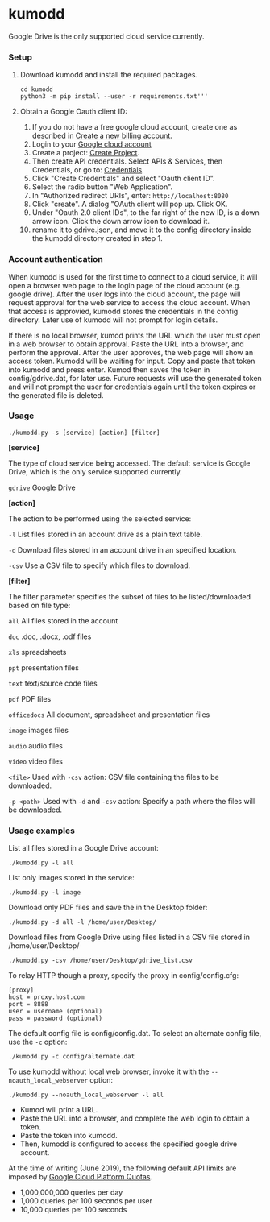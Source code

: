 # kumodd

Google Drive is the only supported cloud service currently.

### Setup

1. Download kumodd and install the required packages.
    ```git clone https://github.com/rich-murphey/kumodd.git
    cd kumodd
    python3 -m pip install --user -r requirements.txt'''
    ```

1. Obtain a Google Oauth client ID:
    1. If you do not have a free google cloud account, create one as described in [Create a new billing account](
https://cloud.google.com/billing/docs/how-to/manage-billing-account#create_a_new_billing_account).  
    1. Login to your [Google cloud account](https://console.cloud.google.com)
    1. Create a project: [Create Project](https://console.cloud.google.com/projectcreate).
    1. Then create API credentials. Select APIs & Services, then Credentials, or go to: [Credentials](https://console.cloud.google.com/apis/credentials).
    1. Click "Create Credentials" and select "Oauth client ID".
    1. Select the radio button "Web Application".
    1. In "Authorized redirect URIs", enter: `http://localhost:8080`
    1. Click "create".  A dialog "OAuth client will pop up.  Click OK.
    1.  Under "Oauth 2.0 client IDs", to the far right of the new ID, is a down arrow icon. Click the down arrow icon to download it.
    1. rename it to gdrive.json, and move it to the config directory inside the kumodd directory created in step 1.

### Account authentication

When kumodd is used for the first time to connect to a cloud service, it will open a browser web page to the login page of the cloud account (e.g. google drive).  After the user logs into the cloud account, the page will request approval for the web service to access the cloud account.  When that access is approvied, kumodd stores the credentials in the config directory.  Later use of kumodd will not prompt for login details.

If there is no local browser, kumod prints the URL which the user must open in a web browser to obtain approval. Paste the URL into a browser, and perform the approval.  After the user approves, the web page will show an access token.    Kumodd will  be waiting for input. Copy and paste that token into kumodd and press enter. Kumod then saves the token in config/gdrive.dat, for later  use. Future requests will use the generated token and will not prompt the user for credentials again until the token expires or the generated file is deleted.


### Usage

`./kumodd.py -s [service] [action] [filter]`

**[service]**

The type of cloud service being accessed.  The default service is Google Drive, which is the only service supported currently.

`gdrive` Google Drive

**[action]**

The action to be performed using the selected service:

`-l` List files stored in an account drive as a plain text table.

`-d` Download files stored in an account drive in an specified location. 

`-csv` Use a CSV file to specify which files to download.

**[filter]**

The filter parameter specifies the subset of files to be listed/downloaded based on file type: 

`all` All files stored in the account

`doc` .doc, .docx, .odf files

`xls` spreadsheets

`ppt` presentation files

`text` text/source code files

`pdf` PDF files

`officedocs` All document, spreadsheet and presentation files

`image` images files

`audio` audio files

`video` video files

`<file>` Used with `-csv` action: CSV file containing the files to be downloaded.

`-p <path>` Used with `-d` and `-csv` action: Specify a path where the files will be downloaded.

### Usage examples

List all files stored in a Google Drive account:

`./kumodd.py -l all`

List only images stored in the service: 

`./kumodd.py -l image`

Download only PDF files and save the in the Desktop folder:

`./kumodd.py -d all -l /home/user/Desktop/`

Download files from Google Drive using files listed in a CSV file stored in /home/user/Desktop/

`./kumodd.py -csv /home/user/Desktop/gdrive_list.csv`

To relay HTTP though a proxy, specify the proxy in config/config.cfg:

    [proxy]
    host = proxy.host.com
    port = 8888
    user = username (optional)
    pass = password (optional)

The default config file is config/config.dat.  To select an alternate config file, use the `-c` option:

`./kumodd.py -c config/alternate.dat`

To use kumodd without local web browser, invoke it with the `--noauth_local_webserver` option:

`./kumodd.py --noauth_local_webserver -l all`

- Kumod will print a URL.
- Paste the URL into a browser, and complete the web login to obtain a token.
- Paste the token into kumodd.
- Then, kumodd is configured to access the specified google drive account.

At the time of writing (June 2019), the following default API limits are imposed by [Google Cloud Platform Quotas](https://console.cloud.google.com/apis/api/drive.googleapis.com/quotas).

- 1,000,000,000 queries per day
- 1,000 queries per 100 seconds per user
- 10,000 queries per 100 seconds
